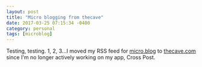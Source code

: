 ```yaml
---
layout: post
title: "Micro blogging from thecave"
date: 2017-03-25 07:15:34 -0400
category: personal
tags: [microblog]
---
```

Testing, testing. 1, 2, 3...I moved my RSS feed for [micro.blog](http://micro.blog) to [thecave.com](https://www.thecave.com/) since I'm no longer actively working on my app, Cross Post.